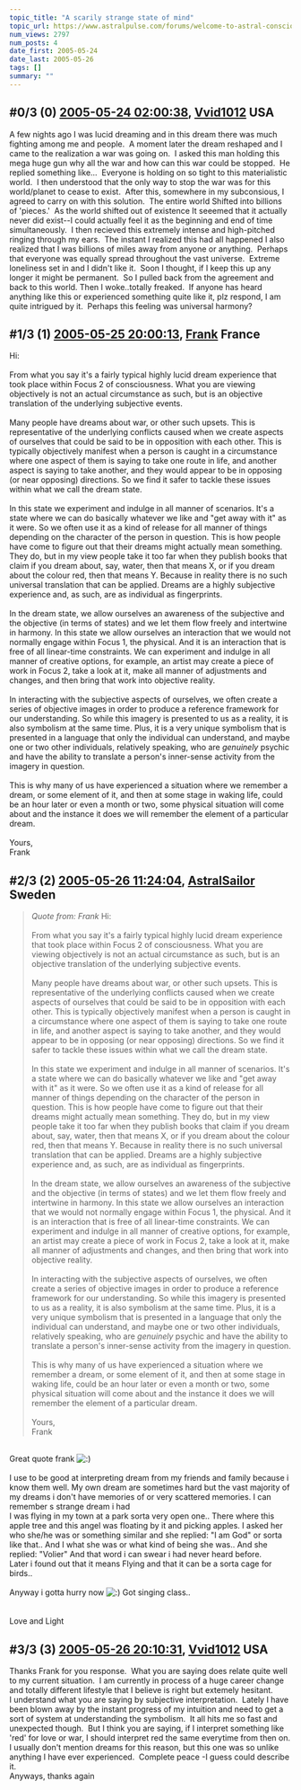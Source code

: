 ```yaml
---
topic_title: "A scarily strange state of mind"
topic_url: https://www.astralpulse.com/forums/welcome-to-astral-consciousness!/a-scarily-strange-state-of-mind
num_views: 2797
num_posts: 4
date_first: 2005-05-24
date_last: 2005-05-26
tags: []
summary: ""
---
```


## \#0/3 (0) [2005-05-24 02:00:38](https://www.astralpulse.com/forums/index.php?msg=163961), [Vvid1012](https://www.astralpulse.com/forums/profile/?u=5308) USA ##
<section>
A few nights ago I was lucid dreaming and in this dream there was much fighting among me and people.  A moment later the dream reshaped and I came to the realization a war was going on.  I asked this man holding this mega huge gun why all the war and how can this war could be stopped.  He replied something like...  Everyone is holding on so tight to this materialistic world.  I then understood that the only way to stop the war was for this world/planet to cease to exist.  After this, somewhere in my subconsious, I agreed to carry on with this solution.  The entire world Shifted into billions of 'pieces.'  As the world shifted out of existence It seeemed that it actually never did exist--I could actually feel it as the beginning and end of time simultaneously.  I then recieved this extremely intense and high-pitched ringing through my ears.  The instant I realized this had all happened I also realized that I was billions of miles away from anyone or anything.  Perhaps that everyone was equally spread throughout the vast universe.  Extreme loneliness set in and I didn't like it.  Soon I thought, if I keep this up any longer it might be permanent.  So I pulled back from the agreement and back to this world. Then I woke..totally freaked.  If anyone has heard anything like this or experienced something quite like it, plz respond, I am quite intrigued by it.  Perhaps this feeling was universal harmony?
</section>

## \#1/3 (1) [2005-05-25 20:00:13](https://www.astralpulse.com/forums/index.php?msg=164162), [Frank](https://www.astralpulse.com/forums/profile/?u=359) France ##
<section>
Hi:
<br>
<br>
From what you say it's a fairly typical highly lucid dream experience that took place within Focus 2 of consciousness. What you are viewing objectively is not an actual circumstance as such, but is an objective translation of the underlying subjective events.
<br>
<br>
Many people have dreams about war, or other such upsets. This is representative of the underlying conflicts caused when we create aspects of ourselves that could be said to be in opposition with each other. This is typically objectively manifest when a person is caught in a circumstance where one aspect of them is saying to take one route in life, and another aspect is saying to take another, and they would appear to be in opposing (or near opposing) directions. So we find it safer to tackle these issues within what we call the dream state.
<br>
<br>
In this state we experiment and indulge in all manner of scenarios. It's a state where we can do basically whatever we like and "get away with it" as it were. So we often use it as a kind of release for all manner of things depending on the character of the person in question. This is how people have come to figure out that their dreams might actually mean something. They do, but in my view people take it too far when they publish books that claim if you dream about, say, water, then that means X, or if you dream about the colour red, then that means Y. Because in reality there is no such universal translation that can be applied. Dreams are a highly subjective experience and, as such, are as individual as fingerprints.
<br>
<br>
In the dream state, we allow ourselves an awareness of the subjective and the objective (in terms of states) and we let them flow freely and intertwine in harmony. In this state we allow ourselves an interaction that we would not normally engage within Focus 1, the physical. And it is an interaction that is free of all linear-time constraints. We can experiment and indulge in all manner of creative options, for example, an artist may create a piece of work in Focus 2, take a look at it, make all manner of adjustments and changes, and then bring that work into objective reality.
<br>
<br>
In interacting with the subjective aspects of ourselves, we often create a series of objective images in order to produce a reference framework for our understanding. So while this imagery is presented to us as a reality, it is also symbolism at the same time. Plus, it is a very unique symbolism that is presented in a language that only the individual can understand, and maybe one or two other individuals, relatively speaking, who are
<i>
 genuinely
</i>
psychic and have the ability to translate a person's inner-sense activity from the imagery in question.
<br>
<br>
This is why many of us have experienced a situation where we remember a dream, or some element of it, and then at some stage in waking life, could be an hour later or even a month or two, some physical situation will come about and the instance it does we will remember the element of a particular dream.
<br>
<br>
Yours,
<br>
Frank
</section>

## \#2/3 (2) [2005-05-26 11:24:04](https://www.astralpulse.com/forums/index.php?msg=164243), [AstralSailor](https://www.astralpulse.com/forums/profile/?u=8281) Sweden ##
<section>
<blockquote class="bbc_standard_quote">
 <cite>
  Quote from: Frank
 </cite>
 Hi:
 <br>
 <br>
 From what you say it's a fairly typical highly lucid dream experience that took place within Focus 2 of consciousness. What you are viewing objectively is not an actual circumstance as such, but is an objective translation of the underlying subjective events.
 <br>
 <br>
 Many people have dreams about war, or other such upsets. This is representative of the underlying conflicts caused when we create aspects of ourselves that could be said to be in opposition with each other. This is typically objectively manifest when a person is caught in a circumstance where one aspect of them is saying to take one route in life, and another aspect is saying to take another, and they would appear to be in opposing (or near opposing) directions. So we find it safer to tackle these issues within what we call the dream state.
 <br>
 <br>
 In this state we experiment and indulge in all manner of scenarios. It's a state where we can do basically whatever we like and "get away with it" as it were. So we often use it as a kind of release for all manner of things depending on the character of the person in question. This is how people have come to figure out that their dreams might actually mean something. They do, but in my view people take it too far when they publish books that claim if you dream about, say, water, then that means X, or if you dream about the colour red, then that means Y. Because in reality there is no such universal translation that can be applied. Dreams are a highly subjective experience and, as such, are as individual as fingerprints.
 <br>
 <br>
 In the dream state, we allow ourselves an awareness of the subjective and the objective (in terms of states) and we let them flow freely and intertwine in harmony. In this state we allow ourselves an interaction that we would not normally engage within Focus 1, the physical. And it is an interaction that is free of all linear-time constraints. We can experiment and indulge in all manner of creative options, for example, an artist may create a piece of work in Focus 2, take a look at it, make all manner of adjustments and changes, and then bring that work into objective reality.
 <br>
 <br>
 In interacting with the subjective aspects of ourselves, we often create a series of objective images in order to produce a reference framework for our understanding. So while this imagery is presented to us as a reality, it is also symbolism at the same time. Plus, it is a very unique symbolism that is presented in a language that only the individual can understand, and maybe one or two other individuals, relatively speaking, who are
 <i>
  genuinely
 </i>
 psychic and have the ability to translate a person's inner-sense activity from the imagery in question.
 <br>
 <br>
 This is why many of us have experienced a situation where we remember a dream, or some element of it, and then at some stage in waking life, could be an hour later or even a month or two, some physical situation will come about and the instance it does we will remember the element of a particular dream.
 <br>
 <br>
 Yours,
 <br>
 Frank
</blockquote>
<br>
Great quote frank
<img alt=":)" class="smiley" src="https://www.astralpulse.com/forums/Smileys/fugue/smiley.png" title="Smiley"/>
<br>
<br>
I use to be good at interpreting dream from my friends and family because i know them well. My own dream are sometimes hard but the vast majority of my dreams i don't have memories of or very scattered memories. I can remember s strange dream i had
<br>
I was flying in my town at a park sorta very open one.. There where this apple tree and this angel was floating by it and picking apples. I asked her who she/he was or something similar and she replied: "I am God" or sorta like that.. And I what she was or what kind of being she was.. And she replied: "Volier" And that word i can swear i had never heard before.
<br>
Later i found out that it means Flying and that it can be a sorta cage for birds..
<br>
<br>
Anyway i gotta hurry now
<img alt=":)" class="smiley" src="https://www.astralpulse.com/forums/Smileys/fugue/smiley.png" title="Smiley"/>
Got singing class..
<br>
<br>
<br>
Love and Light
</section>

## \#3/3 (3) [2005-05-26 20:10:31](https://www.astralpulse.com/forums/index.php?msg=164318), [Vvid1012](https://www.astralpulse.com/forums/profile/?u=5308) USA ##
<section>
Thanks Frank for you response.  What you are saying does relate quite well to my current situation.  I am currently in process of a huge career change and totally different lifestyle that I believe is right but extemely hesitant.
<br>
I understand what you are saying by subjective interpretation.  Lately I have been blown away by the instant progress of my intuition and need to get a sort of system at understanding the symbolism.  It all hits me so fast and unexpected though.  But I think you are saying, if I interpret something like 'red' for love or war, I should interpret red the same everytime from then on.
<br>
I usually don't mention dreams for this reason, but this one was so unlike anything I have ever experienced.  Complete peace -I guess could describe it.
<br>
Anyways, thanks again
</section>